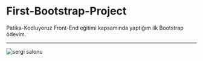 # First-Bootstrap-Project
Patika-Kodluyoruz Front-End eğitimi kapsamında yaptığım ilk Bootstrap ödevim.

<hr>

![sergi salonu](https://user-images.githubusercontent.com/94052771/150991723-51d19544-0a18-45b6-a985-32339e00054b.png)
